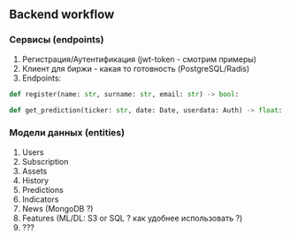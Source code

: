 ## Backend workflow

### Сервисы (endpoints)

1. Регистрация/Аутентификация (jwt-token - смотрим примеры)
2. Клиент для биржи - какая то готовность (PostgreSQL/Radis) 
3. Endpoints:

```python
def register(name: str, surname: str, email: str) -> bool:
```

```python
def get_prediction(ticker: str, date: Date, userdata: Auth) -> float:
```

<!-- ```python
def _get_history(ticker: str) -> list[Tuple[str, int]]:
```

```python
def _build_chart(List[Tuple[str, int]]):
```

```python
def _get_indicators(ticker: str) -> List[Dict[str, float]]:
``` -->

### Модели данных (entities)

1. Users
2. Subscription
3. Assets
4. History
5. Predictions
6. Indicators
7. News (MongoDB ?)
8. Features (ML/DL: S3 or SQL ? как удобнее использовать ?)
9. ???
